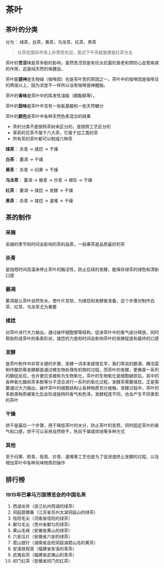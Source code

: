 # 茶叶

## 茶叶的分类

分为： 绿茶，白茶，黄茶，乌龙茶，红茶，黑茶



> 红茶在国际市场上非常受欢迎，英式下午茶就是便是红茶为主



茶叶的**苦涩**味是茶多酚的影响，虽然苦涩但是有抗炎抗菌抗衰老和预防心血管疾病的作用，这是纯天然的保健品，

茶叶能**提神**是生物碱（咖啡因）也是茶叶苦的原因之一，茶叶中的咖啡因是咖啡豆的两倍以上，因为浓度不一样所以没有咖啡提神醒脑。

茶叶的**香味**是茶叶中的挥发性油脂（酮酯醇等）。

茶叶的**甜味**是茶叶中含有一些氨基酸和一些天然糖分

茶叶的**颜色**是茶叶中各种天然色素混合的结果



- 茶的分类不是按照茶树来区分的，是按照工艺区分的
- 茉莉的花茶不属于六大茶，它属于加工类的茶
- 所有茶的茶叶都可以制成六种茶



**绿茶**： 杀青 -> 揉捻 ->  干燥

**白茶**： 萎凋 ->  干燥

**黄茶**： 杀青 -> 闷黄 ->  干燥

**乌龙茶**： 萎凋 -> 做青 -> 炒青 -> 做形 -> 干燥

**红茶**： 萎凋 -> 揉捻 -> 发酵 ->  干燥

**黑茶**： 杀青 -> 揉捻 -> 渥堆 -> 干燥



## 茶的制作

### 采摘

采摘的季节和时间会影响的茶的品质，一般春茶是品质最好的茶



### 杀青

是指短时间高温来停止茶叶的酶活性，防止后续的发酵，能保存绿茶的绿色和清新口感



### 萎凋

萎凋是让茶叶自然失水，使叶片变软，为揉捻和发酵做准备，这个步骤对制作白茶、红茶、乌龙茶尤为重要



### 揉捻

对茶叶进行大力输出，通过破坏细胞壁等结构，促进茶叶中的香气成分释放，同时帮助形成茶叶的条索形状，揉捻的力度和时间会影响茶叶的发酵程度和最终的口感



### 发酵

是茶叶制作中非常关键的步骤，发酵一词本来就很玄学，我们常说的酿酒、腌泡菜制作酸奶等发酵都是通过微生物处理有机物的过程，而茶叶的发酵，更像是一系列的酶促反应，也许更应该被称为生物氧化，茶叶的生物氧化是细胞破损后，其中的各种氧化酶和茶多酚等分子混合进行一系列的氧化过程，发酵茶需要揉捻。正是需要通过大力输出，破坏茶叶的细胞结构让各种物质充分接触，发酵过程中，茶叶的多酚类物质被氧化后会形成独特的香气和色泽。发酵程度不同，也会产生不同类型的茶叶

### 干燥

烘干是最后一个步骤，用于降低茶叶的水分，防止茶叶的变质，同时固定茶叶的香气和口感，烘干可以采用自然晾干，热风干燥或烘培等多种方式

### 其他

至于闷黄、晾青、摇青、炒青、渥堆等工艺也是为了促进或终止发酵的过程，以及增加茶叶中各种风味物质的操作

## 排行榜

### 1915年巴拿马万国博览会的中国名茶

1. 西湖龙井（浙江杭州西湖的绿茶）
2. 洞庭碧螺春（江苏省苏州太湖洞庭山的绿茶）
3. 信阳毛尖（河南省信阳的绿茶）
4. 都匀毛尖（贵州省都匀的绿茶）
5. 黄山毛峰（安徽省黄山的绿茶）
6. 六安瓜片（安徽省六安的绿茶）
7. 君山银针（湖南省岳阳洞庭湖君山岛的黄茶）
8. 安溪铁观音（福建省安溪的青茶）
9. 武夷岩茶（福建省武夷山的青茶）
10. 祁门红茶（安徽省祁门的红茶）